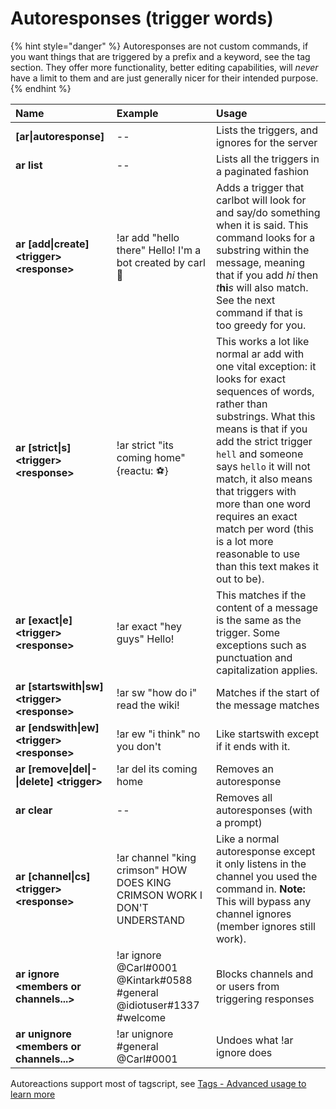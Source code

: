 # Autoresponses \(trigger words\)

{% hint style="danger" %}
Autoresponses are not custom commands, if you want things that are triggered by a prefix and a keyword, see the tag section. They offer more functionality, better editing capabilities, will _never_ have a limit to them and are just generally nicer for their intended purpose.
{% endhint %}

| Name | Example | Usage |
| :--- | :--- | :--- |
| **\[ar\|autoresponse\]** | -- | Lists the triggers, and ignores for the server |
| **ar list** | -- | Lists all the triggers in a paginated fashion |
| **ar \[add\|create\] &lt;trigger&gt; &lt;response&gt;** | !ar add "hello there" Hello! I'm a bot created by carl :muscle: | Adds a trigger that carlbot will look for and say/do something when it is said. This command looks for a substring within the message, meaning that if you add _hi_ then _t_**hi**_s_ will also match. See the next command if that is too greedy for you. |
| **ar \[strict\|s\] &lt;trigger&gt; &lt;response&gt;** | !ar strict "its coming home" {reactu: ⚽️} | This works a lot like normal ar add with one vital exception: it looks for exact sequences of words, rather than substrings. What this means is that if you add the strict trigger `hell` and someone says `hello` it will not match, it also means that triggers with more than one word requires an exact match per word \(this is a lot more reasonable to use than this text makes it out to be\). |
| **ar \[exact\|e\] &lt;trigger&gt; &lt;response&gt;** | !ar exact "hey guys" Hello! | This matches if the content of a message is the same as the trigger. Some exceptions such as punctuation and capitalization applies. |
| **ar \[startswith\|sw\] &lt;trigger&gt; &lt;response&gt;** | !ar sw "how do i" read the wiki! | Matches if the start of the message matches |
| **ar \[endswith\|ew\] &lt;trigger&gt; &lt;response&gt;** | !ar ew "i think" no you don't | Like startswith except if it ends with it. |
| **ar \[remove\|del\|-\|delete\] &lt;trigger&gt;** | !ar del its coming home | Removes an autoresponse |
| **ar clear** | -- | Removes all autoresponses \(with a prompt\) |
| **ar \[channel\|cs\] &lt;trigger&gt; &lt;response&gt;** | !ar channel "king crimson" HOW DOES KING CRIMSON WORK I DON'T UNDERSTAND | Like a normal autoresponse except it only listens in the channel you used the command in. **Note:** This will bypass any channel ignores \(member ignores still work\). |
| **ar ignore &lt;members or channels...&gt;** | !ar ignore @Carl\#0001 @Kintark\#0588 \#general  @idiotuser\#1337 \#welcome | Blocks channels and or users from triggering responses |
| **ar unignore &lt;members or channels...&gt;** | !ar unignore \#general @Carl\#0001 | Undoes what !ar ignore does |

Autoreactions support most of tagscript, see [Tags - Advanced usage to learn more](https://docs.carl.gg/tags-and-responses/tags-advanced-usage)

